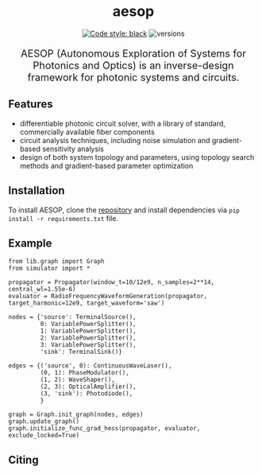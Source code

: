 <h1 align="center">
 aesop
</h1>

<div align="center">

[![Code style: black](https://img.shields.io/badge/code%20style-black-000000.svg)](https://github.com/ambv/black)
![versions](https://img.shields.io/badge/python-3.8%20%7C%203.9%20%7C%203.10-blue)

</div>

<p align="center" style="font-size:20px">
    AESOP (Autonomous Exploration of Systems for Photonics and Optics) 
    is an inverse-design framework for photonic systems and circuits.
</p>

## Features
* differentiable photonic circuit solver, with a library of standard, commercially available fiber components
* circuit analysis techniques, including noise simulation and gradient-based sensitivity analysis
* design of both system topology and parameters, using topology search methods and gradient-based parameter optimization

## Installation
To install AESOP, clone the [repository](https://github.com/benjimaclellan/aesop) 
and install dependencies via `pip install -r requirements.txt` file.


## Example 

```
from lib.graph import Graph
from simulator import *

propagator = Propagator(window_t=10/12e9, n_samples=2**14, central_wl=1.55e-6)
evaluator = RadioFrequencyWaveformGeneration(propagator, target_harmonic=12e9, target_waveform='saw')

nodes = {'source': TerminalSource(),
         0: VariablePowerSplitter(),
         1: VariablePowerSplitter(),
         2: VariablePowerSplitter(),
         3: VariablePowerSplitter(),
         'sink': TerminalSink()}

edges = {('source', 0): ContinuousWaveLaser(),
         (0, 1): PhaseModulator(),
         (1, 2): WaveShaper(),
         (2, 3): OpticalAmplifier(),
         (3, 'sink'): Photodiode(),
         }

graph = Graph.init_graph(nodes, edges)
graph.update_graph()
graph.initialize_func_grad_hess(propagator, evaluator, exclude_locked=True)

```

## Citing





 
